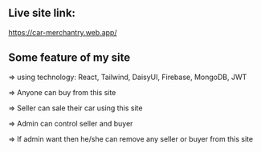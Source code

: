 ## Live site link:

https://car-merchantry.web.app/

## Some feature of my site

=> using technology: React, Tailwind, DaisyUI, Firebase, MongoDB, JWT

=> Anyone can buy from this site

=> Seller can sale their car using this site

=> Admin can control seller and buyer

=> If admin want then he/she can remove any seller or buyer from this site
